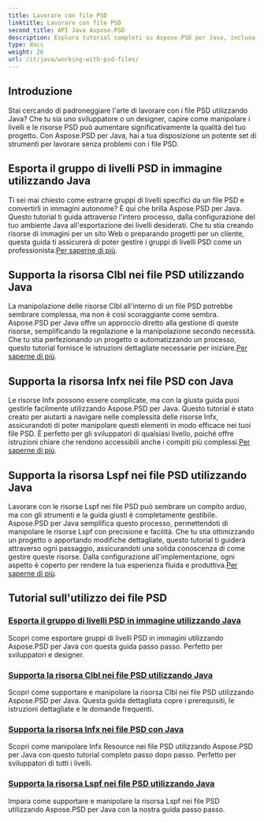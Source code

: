 ```yaml
---
title: Lavorare con file PSD
linktitle: Lavorare con file PSD
second_title: API Java Aspose.PSD
description: Esplora tutorial completi su Aspose.PSD per Java, incluso come esportare gruppi di livelli PSD in immagini e manipolare risorse Clbl, Infx e Lspf.
type: docs
weight: 26
url: /it/java/working-with-psd-files/
---
```


## Introduzione

Stai cercando di padroneggiare l'arte di lavorare con i file PSD utilizzando Java? Che tu sia uno sviluppatore o un designer, capire come manipolare i livelli e le risorse PSD può aumentare significativamente la qualità del tuo progetto. Con Aspose.PSD per Java, hai a tua disposizione un potente set di strumenti per lavorare senza problemi con i file PSD.

## Esporta il gruppo di livelli PSD in immagine utilizzando Java

 Ti sei mai chiesto come estrarre gruppi di livelli specifici da un file PSD e convertirli in immagini autonome? È qui che brilla Aspose.PSD per Java. Questo tutorial ti guida attraverso l'intero processo, dalla configurazione del tuo ambiente Java all'esportazione dei livelli desiderati. Che tu stia creando risorse di immagini per un sito Web o preparando progetti per un cliente, questa guida ti assicurerà di poter gestire i gruppi di livelli PSD come un professionista.[Per saperne di più](./export-psd-layer-group-to-image/).

## Supporta la risorsa Clbl nei file PSD utilizzando Java

La manipolazione delle risorse Clbl all'interno di un file PSD potrebbe sembrare complessa, ma non è così scoraggiante come sembra. Aspose.PSD per Java offre un approccio diretto alla gestione di queste risorse, semplificando la regolazione e la manipolazione secondo necessità. Che tu stia perfezionando un progetto o automatizzando un processo, questo tutorial fornisce le istruzioni dettagliate necessarie per iniziare.[Per saperne di più](./support-clbl-resource-psd-files/).

## Supporta la risorsa Infx nei file PSD con Java

 Le risorse Infx possono essere complicate, ma con la giusta guida puoi gestirle facilmente utilizzando Aspose.PSD per Java. Questo tutorial è stato creato per aiutarti a navigare nelle complessità delle risorse Infx, assicurandoti di poter manipolare questi elementi in modo efficace nei tuoi file PSD. È perfetto per gli sviluppatori di qualsiasi livello, poiché offre istruzioni chiare che rendono accessibili anche i compiti più complessi.[Per saperne di più](./support-infx-resource-psd-files/).

## Supporta la risorsa Lspf nei file PSD utilizzando Java

Lavorare con le risorse Lspf nei file PSD può sembrare un compito arduo, ma con gli strumenti e la guida giusti è completamente gestibile. Aspose.PSD per Java semplifica questo processo, permettendoti di manipolare le risorse Lspf con precisione e facilità. Che tu stia ottimizzando un progetto o apportando modifiche dettagliate, questo tutorial ti guiderà attraverso ogni passaggio, assicurandoti una solida conoscenza di come gestire queste risorse. Dalla configurazione all'implementazione, ogni aspetto è coperto per rendere la tua esperienza fluida e produttiva.[Per saperne di più](./support-lspf-resource-psd-files/).

## Tutorial sull'utilizzo dei file PSD
### [Esporta il gruppo di livelli PSD in immagine utilizzando Java](./export-psd-layer-group-to-image/)
Scopri come esportare gruppi di livelli PSD in immagini utilizzando Aspose.PSD per Java con questa guida passo passo. Perfetto per sviluppatori e designer.
### [Supporta la risorsa Clbl nei file PSD utilizzando Java](./support-clbl-resource-psd-files/)
Scopri come supportare e manipolare la risorsa Clbl nei file PSD utilizzando Aspose.PSD per Java. Questa guida dettagliata copre i prerequisiti, le istruzioni dettagliate e le domande frequenti.
### [Supporta la risorsa Infx nei file PSD con Java](./support-infx-resource-psd-files/)
Scopri come manipolare Infx Resource nei file PSD utilizzando Aspose.PSD per Java con questo tutorial completo passo dopo passo. Perfetto per sviluppatori di tutti i livelli.
### [Supporta la risorsa Lspf nei file PSD utilizzando Java](./support-lspf-resource-psd-files/)
Impara come supportare e manipolare la risorsa Lspf nei file PSD utilizzando Aspose.PSD per Java con la nostra guida passo passo.